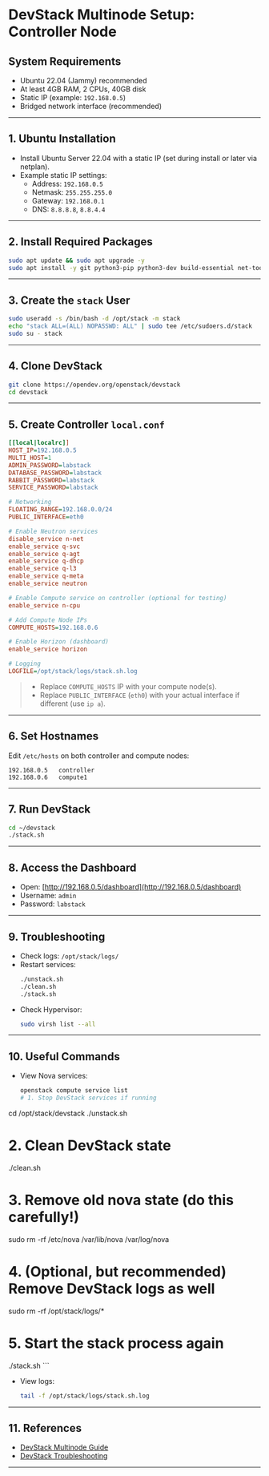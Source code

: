 # DevStack Multinode Setup: Controller Node

## System Requirements
- Ubuntu 22.04 (Jammy) recommended
- At least 4GB RAM, 2 CPUs, 40GB disk
- Static IP (example: `192.168.0.5`)
- Bridged network interface (recommended)

---

## 1. Ubuntu Installation

- Install Ubuntu Server 22.04 with a static IP (set during install or later via netplan).
- Example static IP settings:
  - Address: `192.168.0.5`
  - Netmask: `255.255.255.0`
  - Gateway: `192.168.0.1`
  - DNS: `8.8.8.8`, `8.8.4.4`

---

## 2. Install Required Packages

```bash
sudo apt update && sudo apt upgrade -y
sudo apt install -y git python3-pip python3-dev build-essential net-tools curl wget
```

---

## 3. Create the `stack` User

```bash
sudo useradd -s /bin/bash -d /opt/stack -m stack
echo "stack ALL=(ALL) NOPASSWD: ALL" | sudo tee /etc/sudoers.d/stack
sudo su - stack
```

---

## 4. Clone DevStack

```bash
git clone https://opendev.org/openstack/devstack
cd devstack
```

---

## 5. Create Controller `local.conf`

```ini name=local.conf
[[local|localrc]]
HOST_IP=192.168.0.5
MULTI_HOST=1
ADMIN_PASSWORD=labstack
DATABASE_PASSWORD=labstack
RABBIT_PASSWORD=labstack
SERVICE_PASSWORD=labstack

# Networking
FLOATING_RANGE=192.168.0.0/24
PUBLIC_INTERFACE=eth0

# Enable Neutron services
disable_service n-net
enable_service q-svc
enable_service q-agt
enable_service q-dhcp
enable_service q-l3
enable_service q-meta
enable_service neutron

# Enable Compute service on controller (optional for testing)
enable_service n-cpu

# Add Compute Node IPs
COMPUTE_HOSTS=192.168.0.6

# Enable Horizon (dashboard)
enable_service horizon

# Logging
LOGFILE=/opt/stack/logs/stack.sh.log
```

> - Replace `COMPUTE_HOSTS` IP with your compute node(s).
> - Replace `PUBLIC_INTERFACE` (`eth0`) with your actual interface if different (use `ip a`).

---

## 6. Set Hostnames

Edit `/etc/hosts` on both controller and compute nodes:

```
192.168.0.5   controller
192.168.0.6   compute1
```

---

## 7. Run DevStack

```bash
cd ~/devstack
./stack.sh
```

---

## 8. Access the Dashboard

- Open: [http://192.168.0.5/dashboard](http://192.168.0.5/dashboard)
- Username: `admin`
- Password: `labstack`

---

## 9. Troubleshooting

- Check logs: `/opt/stack/logs/`
- Restart services:
    ```bash
    ./unstack.sh
    ./clean.sh
    ./stack.sh
    ```
- Check Hypervisor:  
    ```bash
    sudo virsh list --all
    ```

---

## 10. Useful Commands

- View Nova services:
    ```bash
    openstack compute service list
    # 1. Stop DevStack services if running
cd /opt/stack/devstack
./unstack.sh

# 2. Clean DevStack state
./clean.sh

# 3. Remove old nova state (do this carefully!)
sudo rm -rf /etc/nova /var/lib/nova /var/log/nova

# 4. (Optional, but recommended) Remove DevStack logs as well
sudo rm -rf /opt/stack/logs/*

# 5. Start the stack process again
./stack.sh
    ```
- View logs:
    ```bash
    tail -f /opt/stack/logs/stack.sh.log
    ```

---

## 11. References

- [DevStack Multinode Guide](https://docs.openstack.org/devstack/latest/guides/multinode-lab.html)
- [DevStack Troubleshooting](https://docs.openstack.org/devstack/latest/troubleshooting.html)

---
